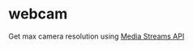 # webcam
Get max camera resolution using [Media Streams API](https://developer.mozilla.org/en-US/docs/Web/API/MediaDevices/getUserMedia)
